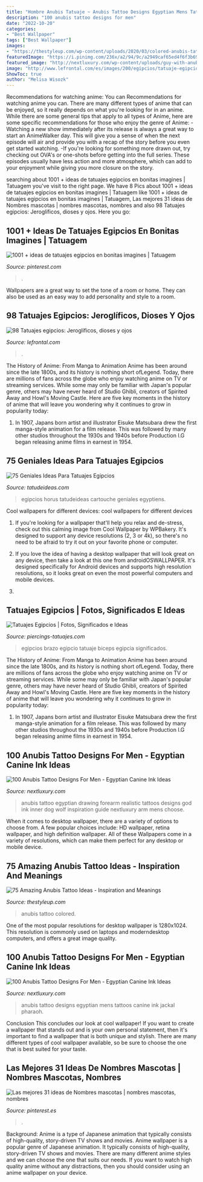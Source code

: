 ```yaml
---
title: "Hombre Anubis Tatuaje ~ Anubis Tattoo Designs Egyptian Mens Tattoos Canine Ink Jackal Pharaoh"
description: "100 anubis tattoo designs for men"
date: "2022-10-20"
categories:
- "Best Wallpaper"
tags: ["Best Wallpaper"]
images:
- "https://thestyleup.com/wp-content/uploads/2020/03/colored-anubis-tattoo-10.jpeg"
featuredImage: "https://i.pinimg.com/236x/a2/94/9c/a2949caf65ed4f6f3b6941a016ac4235.jpg?nii=t"
featured_image: "http://nextluxury.com/wp-content/uploads/guy-with-anubis-inner-forearm-tattoo-with-black-ink.jpg"
image: "http://www.lefrontal.com/es/images/200/egipcios/tatuaje-egipcio-51.jpg"
ShowToc: true
author: "Melisa Wisozk"
---
```



Recommendations for watching anime: You can
Recommendations for watching anime you can. There are many different types of anime that can be enjoyed, so it really depends on what you're looking for in an anime. While there are some general tips that apply to all types of Anime, here are some specific recommendations for those who enjoy the genre of Anime: 
-Watching a new show immediately after its release is always a great way to start an AnimeWalker day. This will give you a sense of when the next episode will air and provide you with a recap of the story before you even get started watching. 
-If you're looking for something more drawn out, try checking out OVA's or one-shots before getting into the full series. These episodes usually have less action and more atmosphere, which can add to your enjoyment while giving you more closure on the story.

	

		
searching about 1001 + ideas de tatuajes egipcios en bonitas imagines | Tatuagem you've visit to the right page. We have 8 Pics about 1001 + ideas de tatuajes egipcios en bonitas imagines | Tatuagem like 1001 + ideas de tatuajes egipcios en bonitas imagines | Tatuagem, Las mejores 31 ideas de Nombres mascotas | nombres mascotas, nombres and also 98 Tatuajes egipcios: Jeroglíficos, dioses y ojos. Here you go:
		
    
## 1001 + Ideas De Tatuajes Egipcios En Bonitas Imagines | Tatuagem

<img loading=lazy src="https://i.pinimg.com/736x/c9/f9/69/c9f969adacff8efb07ba5092ada83ffc.jpg" onerror="this.onerror=null;this.src='https://tse4.mm.bing.net/th?id=OIP.OSPiDhZFyjxSh1HOSxYtjwHaJQ&amp;pid=15.1';" alt="1001 + ideas de tatuajes egipcios en bonitas imagines | Tatuagem">

_Source: pinterest.com_

>. 

	

Wallpapers are a great way to set the tone of a room or home. They can also be used as an easy way to add personality and style to a room.

    
## 98 Tatuajes Egipcios: Jeroglíficos, Dioses Y Ojos

<img loading=lazy src="http://www.lefrontal.com/es/images/200/egipcios/tatuaje-egipcio-51.jpg" onerror="this.onerror=null;this.src='https://tse4.mm.bing.net/th?id=OIP.SzmWq44gDu2V1JpJXDzZbgHaJ4&amp;pid=15.1';" alt="98 Tatuajes egipcios: Jeroglíficos, dioses y ojos">

_Source: lefrontal.com_

>. 

	

The History of Anime: From Manga to Animation
Anime has been around since the late 1800s, and its history is nothing short ofLegend. Today, there are millions of fans across the globe who enjoy watching anime on TV or streaming services. While some may only be familiar with Japan's popular genre, others may have never heard of Studio Ghibli, creators of Spirited Away and Howl's Moving Castle. Here are five key moments in the history of anime that will leave you wondering why it continues to grow in popularity today:
1) In 1907, Japans born artist and illustrator Eisuke Matsubara drew the first manga-style animation for a film release. This was followed by many other studios throughout the 1930s and 1940s before Production I.G began releasing anime films in earnest in 1954.

    
## 75 Geniales Ideas Para Tatuajes Egipcios

<img loading=lazy src="http://www.tatudeideas.com/wp-content/uploads/2015/11/11-tatuajes-egipcios-.jpg" onerror="this.onerror=null;this.src='https://tse1.mm.bing.net/th?id=OIP.Y6fpJ_B14tQPqQ0xcuLEVAHaJ4&amp;pid=15.1';" alt="75 Geniales Ideas Para Tatuajes Egipcios">

_Source: tatudeideas.com_

>egipcios horus tatudeideas cartouche geniales egyptiens. 

	

Cool wallpapers for different devices:
cool wallpapers for different devices 

1. If you're looking for a wallpaper that'll help you relax and de-stress, check out this calming image from Cool Wallpaper by WPBakery. It's designed to support any device resolutions (2, 3 or 4k), so there's no need to be afraid to try it out on your favorite phone or computer.

2. If you love the idea of having a desktop wallpaper that will look great on any device, then take a look at this one from androidOSWALLPAPER. It's designed specifically for Android devices and supports high resolution resolutions, so it looks great on even the most powerful computers and mobile devices.

3.

    
## Tatuajes Egipcios | Fotos, Significados E Ideas

<img loading=lazy src="http://www.piercings-tatuajes.com/wp-content/uploads/2016/11/tatuaje-egipcio-biceps.jpg" onerror="this.onerror=null;this.src='https://tse3.mm.bing.net/th?id=OIP.Y0VYE8RP2g9FPq1ctOltFQHaF4&amp;pid=15.1';" alt="Tatuajes Egipcios | Fotos, Significados e Ideas">

_Source: piercings-tatuajes.com_

>egipcios brazo egipcio tatuaje biceps egipcia significados. 

	

The History of Anime: From Manga to Animation
Anime has been around since the late 1800s, and its history is nothing short ofLegend. Today, there are millions of fans across the globe who enjoy watching anime on TV or streaming services. While some may only be familiar with Japan's popular genre, others may have never heard of Studio Ghibli, creators of Spirited Away and Howl's Moving Castle. Here are five key moments in the history of anime that will leave you wondering why it continues to grow in popularity today:
1) In 1907, Japans born artist and illustrator Eisuke Matsubara drew the first manga-style animation for a film release. This was followed by many other studios throughout the 1930s and 1940s before Production I.G began releasing anime films in earnest in 1954.

    
## 100 Anubis Tattoo Designs For Men - Egyptian Canine Ink Ideas

<img loading=lazy src="http://nextluxury.com/wp-content/uploads/guy-with-anubis-inner-forearm-tattoo-with-black-ink.jpg" onerror="this.onerror=null;this.src='https://tse3.mm.bing.net/th?id=OIP.qjKK54uROxWRTcJw8UczowHaH4&amp;pid=15.1';" alt="100 Anubis Tattoo Designs For Men - Egyptian Canine Ink Ideas">

_Source: nextluxury.com_

>anubis tattoo egyptian drawing forearm realistic tattoos designs god ink inner dog wolf inspiration guide nextluxury arm mens choose. 

	

When it comes to desktop wallpaper, there are a variety of options to choose from. A few popular choices include: HD wallpaper, retina wallpaper, and high definition wallpaper. All of these Wallpapers come in a variety of resolutions, which can make them perfect for any desktop or mobile device. 

    
## 75 Amazing Anubis Tattoo Ideas - Inspiration And Meanings

<img loading=lazy src="https://thestyleup.com/wp-content/uploads/2020/03/colored-anubis-tattoo-10.jpeg" onerror="this.onerror=null;this.src='https://tse3.mm.bing.net/th?id=OIP.xl1QR4dOyG_YDEKATy9oOAHaHi&amp;pid=15.1';" alt="75 Amazing Anubis Tattoo Ideas - Inspiration and Meanings">

_Source: thestyleup.com_

>anubis tattoo colored. 

	

One of the most popular resolutions for desktop wallpaper is 1280x1024. This resolution is commonly used on laptops and moderndesktop computers, and offers a great image quality.

    
## 100 Anubis Tattoo Designs For Men - Egyptian Canine Ink Ideas

<img loading=lazy src="http://nextluxury.com/wp-content/uploads/anubis-with-glowing-green-mouth-mens-ribcage-tattoos.jpg" onerror="this.onerror=null;this.src='https://tse3.mm.bing.net/th?id=OIP.et6bzK_3ZCd-31NmbZ0IEQHaGq&amp;pid=15.1';" alt="100 Anubis Tattoo Designs For Men - Egyptian Canine Ink Ideas">

_Source: nextluxury.com_

>anubis tattoo designs egyptian mens tattoos canine ink jackal pharaoh. 

	

Conclusion
This concludes our look at cool wallpaper! If you want to create a wallpaper that stands out and is your own personal statement, then it's important to find a wallpaper that is both unique and stylish. There are many different types of cool wallpaper available, so be sure to choose the one that is best suited for your taste.

    
## Las Mejores 31 Ideas De Nombres Mascotas | Nombres Mascotas, Nombres

<img loading=lazy src="https://i.pinimg.com/236x/a2/94/9c/a2949caf65ed4f6f3b6941a016ac4235.jpg?nii=t" onerror="this.onerror=null;this.src='https://tse1.mm.bing.net/th?id=OIP.A3QFQw7eaR5jvfhVshFAfQAAAA&amp;pid=15.1';" alt="Las mejores 31 ideas de Nombres mascotas | nombres mascotas, nombres">

_Source: pinterest.es_

>. 

	

Background: Anime is a type of Japanese animation that typically consists of high-quality, story-driven TV shows and movies.
Anime wallpaper is a popular genre of Japanese animation. It typically consists of high-quality, story-driven TV shows and movies. There are many different anime styles and we can choose the one that suits our needs. If you want to watch high quality anime without any distractions, then you should consider using an anime wallpaper on your device.

